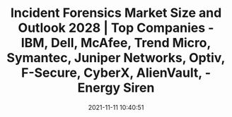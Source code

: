 ---
"title": "Incident Forensics Market Size and Outlook 2028 | Top Companies - IBM, Dell, McAfee, Trend Micro, Symantec, Juniper Networks, Optiv, F-Secure, CyberX, AlienVault, - Energy Siren"
"date": "2021-11-11 10:40:51"
"feed_name": "GOOGLENEWSCONSTRUCTION"
"feed_website": "https://news.google.com/search?q=construction%2Bincident&hl=en-US&gl=US&ceid=US:en"
"feed_rss": "https://news.google.com/rss/search?q=construction%2Bincident&hl=en-US&gl=US&ceid=US:en"
"link": "http://energysiren.co.ke/2021/11/11/incident-forensics-market-trends-and-outlook-2028/"
"source": "{'href': 'http://energysiren.co.ke', 'title': 'Energy Siren'}"
"file": "_posts/2021-1-1-8faf9a87240b8107b32e2b348ee2c27232cd0612.md"
"accident": "0"
"drilling": "0"
"dead": "0"
"injured": "0"
"arrested": "0"
"place": "unknown place"
"where": "unknown site"
"causes": "unknown"
"place_uri": "unknown place"
---